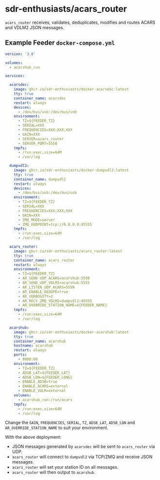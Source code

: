 # sdr-enthusiasts/acars_router

`acars_router` receives, validates, deduplicates, modifies and routes ACARS and VDLM2 JSON messages.

## Example Feeder `docker-compose.yml`

```yaml
version: '3.8'

volumes:
  - acarshub_run

services:

  acarsdec:
    image: ghcr.io/sdr-enthusiasts/docker-acarsdec:latest
    tty: true
    container_name: acarsdec
    restart: always
    devices:
      - /dev/bus/usb:/dev/bus/usb
    environment:
      - TZ=${FEEDER_TZ}
      - SERIAL=XXX
      - FREQUENCIES=XXX;XXX;XXX
      - GAIN=XXX
      - SERVER=acars_router
      - SERVER_PORT=5550
    tmpfs:
      - /run:exec,size=64M
      - /var/log

  dumpvdl2:
    image: ghcr.io/sdr-enthusiasts/docker-dumpvdl2:latest
    tty: true
    container_name: dumpvdl2
    restart: always
    devices:
      - /dev/bus/usb:/dev/bus/usb
    environment:
      - TZ=${FEEDER_TZ}
      - SERIAL=XXX
      - FREQUENCIES=XXX;XXX;XXX
      - GAIN=XXX
      - ZMQ_MODE=server
      - ZMQ_ENDPOINT=tcp://0.0.0.0:45555
    tmpfs:
      - /run:exec,size=64M
      - /var/log

  acars_router:
    image: ghcr.io/sdr-enthusiasts/acars_router:latest
    tty: true
    container_name: acars_router
    restart: always
    environment:
      - TZ=${FEEDER_TZ}
      - AR_SEND_UDP_ACARS=acarshub:5550
      - AR_SEND_UDP_VDLM2=acarshub:5555
      - AR_LISTEN_UDP_ACARS=5550
      - AR_ENABLE_DEDUPE=true
      - AR_VERBOSITY=2
      - AR_RECV_ZMQ_VDLM2=dumpvdl2:45555
      - AR_OVERRIDE_STATION_NAME=${FEEDER_NAME}
    tmpfs:
      - /run:exec,size=64M
      - /var/log

  acarshub:
    image: ghcr.io/sdr-enthusiasts/docker-acarshub:latest
    tty: true
    container_name: acarshub
    hostname: acarshub
    restart: always
    ports:
      - 8080:80
    environment:
      - TZ=${FEEDER_TZ}
      - ADSB_LAT=${FEEDER_LAT}
      - ADSB_LON=${FEEDER_LONG}
      - ENABLE_ADSB=true
      - ENABLE_ACARS=external
      - ENABLE_VDLM=external
    volumes:
      - acarshub_run:/run/acars
    tmpfs:
      - /run:exec,size=64M
      - /var/log
```

Change the `GAIN`, `FREQUENCIES`, `SERIAL`, `TZ`, `ADSB_LAT`, `ADSB_LON` and `AR_OVERRIDE_STATION_NAME` to suit your environment.

With the above deployment:

* JSON messages generated by `acarsdec` will be sent to `acars_router` via UDP.
* `acars_router` will connect to `dumpvdl2` via TCP/ZMQ and receive JSON messages.
* `acars_router` will set your station ID on all messages.
* `acars_router` will then output to `acarshub`.
